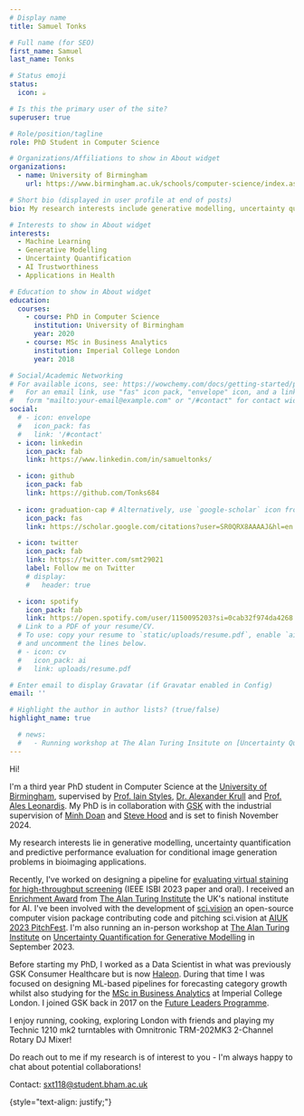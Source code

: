 ```yaml
---
# Display name
title: Samuel Tonks

# Full name (for SEO)
first_name: Samuel
last_name: Tonks

# Status emoji
status:
  icon: ☕️

# Is this the primary user of the site?
superuser: true

# Role/position/tagline
role: PhD Student in Computer Science 

# Organizations/Affiliations to show in About widget
organizations:
  - name: University of Birmingham
    url: https://www.birmingham.ac.uk/schools/computer-science/index.aspx

# Short bio (displayed in user profile at end of posts)
bio: My research interests include generative modelling, uncertainty quantification and healthcare applications.

# Interests to show in About widget
interests:
  - Machine Learning
  - Generative Modelling
  - Uncertainty Quantification
  - AI Trustworthiness
  - Applications in Health

# Education to show in About widget
education:
  courses:
    - course: PhD in Computer Science
      institution: University of Birmingham
      year: 2020
    - course: MSc in Business Analytics
      institution: Imperial College London
      year: 2018

# Social/Academic Networking
# For available icons, see: https://wowchemy.com/docs/getting-started/page-builder/#icons
#   For an email link, use "fas" icon pack, "envelope" icon, and a link in the
#   form "mailto:your-email@example.com" or "/#contact" for contact widget.
social:
  # - icon: envelope
  #   icon_pack: fas
  #   link: '/#contact'
  - icon: linkedin
    icon_pack: fab
    link: https://www.linkedin.com/in/samueltonks/

  - icon: github
    icon_pack: fab
    link: https://github.com/Tonks684
    
  - icon: graduation-cap # Alternatively, use `google-scholar` icon from `ai` icon pack
    icon_pack: fas
    link: https://scholar.google.com/citations?user=SR0QRX8AAAAJ&hl=en

  - icon: twitter
    icon_pack: fab
    link: https://twitter.com/smt29021    
    label: Follow me on Twitter
    # display:
    #   header: true

  - icon: spotify
    icon_pack: fab
    link: https://open.spotify.com/user/1150095203?si=0cab32f974da4268
  # Link to a PDF of your resume/CV.
  # To use: copy your resume to `static/uploads/resume.pdf`, enable `ai` icons in `params.yaml`,
  # and uncomment the lines below.
  # - icon: cv
  #   icon_pack: ai
  #   link: uploads/resume.pdf

# Enter email to display Gravatar (if Gravatar enabled in Config)
email: ''

# Highlight the author in author lists? (true/false)
highlight_name: true

  # news:
  #   - Running workshop at The Alan Turing Insitute on [Uncertainty Quantification for Generative Modelling](https://www.eventsforce.net/turingevents/frontend/reg/thome.csp?pageID=110064&eventID=287&traceRedir=4)
---
```


Hi!

I'm a third year PhD student in Computer Science at the [University of Birmingham](https://www.birmingham.ac.uk/schools/computer-science/index.aspx), supervised by [Prof. Iain Styles](https://www.turing.ac.uk/people/researchers/iain-styles), [Dr. Alexander Krull](https://research.birmingham.ac.uk/en/persons/alexander-krull) and [Prof. Ales Leonardis](https://scholar.google.co.uk/citations?user=BEFl4j0AAAAJ&hl=en). My PhD is in collaboration with [GSK](https://www.gsk.com/en-gb/careers/experienced-professionals/research-and-development/) with the industrial supervision of [Minh Doan](https://scholar.google.com/citations?user=M6_hL-AAAAAJ&hl=en) and [Steve Hood](https://scholar.google.co.uk/citations?user=mPhF_xkAAAAJ&hl=en) and is set to finish November 2024.

My research interests lie in generative modelling, uncertainty quantification and predictive performance evaluation for conditional image generation problems in bioimaging applications.

Recently, I've worked on designing a pipeline for [evaluating virtual staining for high-throughput screening](https://ieeexplore.ieee.org/document/10230501) (IEEE ISBI 2023 paper and oral). I received an [Enrichment Award](https://www.turing.ac.uk/work-turing/studentships/enrichment) from [The Alan Turing Institute](https://www.turing.ac.uk/) the UK's national institute for AI. I've been involved with the development of [sci.vision](https://sci.vision/#/) an open-source computer vision package contributing code and pitching sci.vision at [AIUK 2023 PitchFest](https://www.turing.ac.uk/news/first-pitchfest-winner-announced-ai-uk-2023). I'm also running an in-person workshop at [The Alan Turing Institute](https://www.turing.ac.uk/) on [Uncertainty Quantification for Generative Modelling](https://www.eventsforce.net/turingevents/frontend/reg/thome.csp?pageID=110064&eventID=287&CSPCHD=000001000000E7wPZbwn2oC9Y8iUArSWreuerrl6ME9r7QSoDa) in September 2023. 

Before starting my PhD, I worked as a Data Scientist in what was previously GSK Consumer Healthcare but is now [Haleon](https://www.haleon.com/our-science/our-scientists). During that time I was focused on designing ML-based pipelines for forecasting category growth whilst also studying for the [MSc in Business Analytics](https://www.imperial.ac.uk/business-school/masters/business-analytics/) at Imperial College London. I joined GSK back in 2017 on the [Future Leaders Programme](https://www.gsk.com/en-gb/careers/early-talent/future-leaders-graduate-programme/).

I enjoy running, cooking, exploring London with friends and playing my Technic 1210 mk2 turntables with Omnitronic TRM-202MK3 2-Channel Rotary DJ Mixer!

Do reach out to me if my research is of interest to you - I'm always happy to chat about potential collaborations!

Contact: sxt118@student.bham.ac.uk


{style="text-align: justify;"}